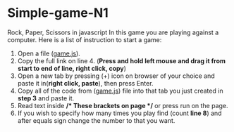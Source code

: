 # Simple-game-N1
Rock, Paper, Scissors in javascript
In this game you are playing against a computer. Here is a list of instruction to start a game:
1) Open a file  ([game.js](game.js)).
2) Copy the full link on line 4. (__Press and hold left mouse and drag it from start to end of line, right click, copy__)
3) Open a new tab by pressing (+) icon on browser of your choice and paste it in(__right click, paste__), then press Enter.
4) Copy all of the code from ([game.js](game.js)) file into that tab you just created in __step 3__ and paste it.
5) Read text inside __/* These brackets on page */__ or press run on the page.
6) If you wish to specify how many times you play find (count __line 8__) and after equals sign change the number to that you want.
